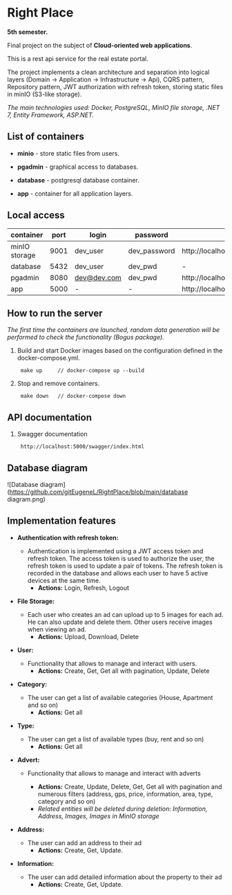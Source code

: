 # Right Place

**5th semester.**

Final project on the subject of **Cloud-oriented web applications**.

This is a rest api service for the real estate portal.

The project implements a clean architecture and separation into logical layers 
(Domain -> Application -> Infrastructure -> Api), CQRS pattern, Repository pattern, JWT authorization with refresh token, storing static files in minIO (S3-like storage).

<i>The main technologies used: Docker, PostgreSQL, MinIO file storage, .NET 7, Entity Framework, ASP.NET.</i>


## List of containers

* **minio** - store static files from users.
    

* **pgadmin** - graphical access to databases.
    

* **database** - postgresql database container.


* **app** - container for all application layers.

## Local access

| container     | port | login       | password     | GUI                                      |
|---------------|------|-------------|--------------|------------------------------------------|
| minIO storage | 9001 | dev_user    | dev_password | http://localhost:9001/login              |
| database      | 5432 | dev_user    | dev_pwd      | -                                        |
| pgadmin       | 8080 | dev@dev.com | dev_pwd      | http://localhost:9000/login              |
| app           | 5000 | -           | -            | http://localhost:5000/swagger/index.html |     


## How to run the server

<i>The first time the containers are launched, random data generation will be performed to check the functionality
(Bogus package).</i>


1. Build and start Docker images based on the configuration defined in the docker-compose.yml.

        make up     // docker-compose up --build

2. Stop and remove containers.

        make down   // docker-compose down


## API documentation

   1. Swagger documentation

           http://localhost:5000/swagger/index.html


## Database diagram

![Database diagram](https://github.com/gitEugeneL/RightPlace/blob/main/database diagram.png)



## Implementation features

* **Authentication with refresh token:**

   + Authentication is implemented using a JWT access token and refresh token. 
The access token is used to authorize the user, the refresh token is used to update a pair of tokens. 
The refresh token is recorded in the database and allows each user to have 5 active devices at the same time.
     - **Actions:** Login, Refresh, Logout


* **File Storage:**
  + Each user who creates an ad can upload up to 5 images for each ad. 
  He can also update and delete them. 
  Other users receive images when viewing an ad.
      - **Actions:** Upload, Download, Delete

* **User:**
  + Functionality that allows to manage and interact with users.
    - **Actions:** Create, Get, Get all with pagination, Update, Delete 


* **Category:**
   + The user can get a list of available categories (House, Apartment and so on)
      - **Actions:** Get all


* **Type:**
   + The user can get a list of available types (buy, rent and so on)
      - **Actions:** Get all


* **Advert:**
   + Functionality that allows to manage and interact with adverts

     - **Actions:** Create, Update, Delete, Get, Get all with pagination and numerous filters (address, gps, price, information, area, type, category and so on)
     - <i>Related entities will be deleted during deletion: Information, Address, Images, Images in MinIO storage</i>


* **Address:**

  + The user can add an address to their ad
    - **Actions:** Create, Get, Update.


* **Information:**

  + The user can add detailed information about the property to their ad
    - **Actions:** Create, Get, Update.
